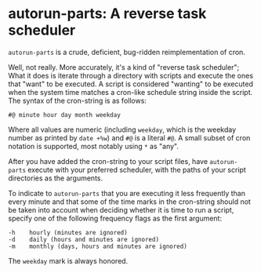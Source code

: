 # autorun-parts: A reverse task scheduler

`autorun-parts` is a crude, deficient, bug-ridden reimplementation of cron.

Well, not really. More accurately, it's a kind of "reverse task scheduler"; What it does is iterate through a directory with scripts and execute the ones that "want" to be executed. A script is considered "wanting" to be executed when the system time matches a cron-like schedule string inside the script. The syntax of the cron-string is as follows:

`#@ minute hour day month weekday`

Where all values are numeric (including `weekday`, which is the weekday number as printed by `date +%w`) and `#@` is a literal `#@`. A small subset of cron notation is supported, most notably using `*` as "any".

After you have added the cron-string to your script files, have `autorun-parts` execute with your preferred scheduler, with the paths of your script directories as the arguments.

To indicate to `autorun-parts` that you are executing it less frequently than every minute and that some of the time marks in the cron-string should not be taken into account when deciding whether it is time to run a script, specify one of the following frequency flags as the first argument:

    -h    hourly (minutes are ignored)
    -d    daily (hours and minutes are ignored)
    -m    monthly (days, hours and minutes are ignored)

The `weekday` mark is always honored.
